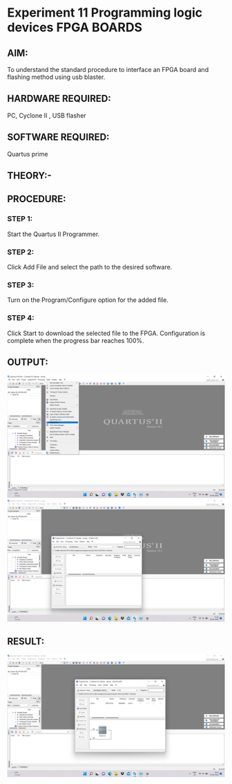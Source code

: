 # Experiment 11 Programming logic devices FPGA BOARDS

## AIM:

To understand the standard procedure to interface an FPGA board and flashing method using usb blaster.

## HARDWARE REQUIRED:

PC, Cyclone II , USB flasher

## SOFTWARE REQUIRED: 

Quartus prime

## THEORY:-

## PROCEDURE:

### STEP 1:
Start the Quartus II Programmer.
### STEP 2:
Click Add File and select the path to the desired software.
### STEP 3:
Turn on the Program/Configure option for the added file.
### STEP 4:
Click Start to download the selected file to the FPGA. Configuration is complete when the progress bar reaches 100%.

## OUTPUT:

![output](m1.png)
![output](m2.png)

## RESULT:

![output](m3.png)
